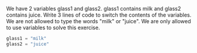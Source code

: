 We have 2 variables glass1 and glass2. glass1 contains milk and glass2 contains juice. Write 3 lines of code to switch the contents of the variables. We are not allowed to type the words "milk" or "juice". We are only allowed to use variables to solve this exercise.

```python
glass1 = "milk"
glass2 = "juice"
```
